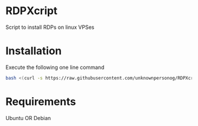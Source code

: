# RDPXcript
Script to install RDPs on linux VPSes
# Installation
Execute the following one line command
``` bash
bash <(curl -s https://raw.githubusercontent.com/unknownpersonog/RDPXcript/v2.1/install.sh)
```
# Requirements
Ubuntu
OR
Debian
